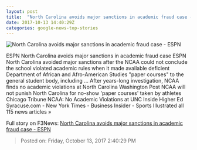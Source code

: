 ```yaml
---
layout: post
title:  "North Carolina avoids major sanctions in academic fraud case - ESPN"
date: 2017-10-13 14:40:29Z
categories: google-news-top-stories
---
```


![North Carolina avoids major sanctions in academic fraud case - ESPN](http://a3.espncdn.com/combiner/i?img=%2Fphoto%2F2016%2F0425%2Fr77433_1296x729_16%2D9.jpg)

ESPN North Carolina avoids major sanctions in academic fraud case ESPN North Carolina avoided major sanctions after the NCAA could not conclude the school violated academic rules when it made available deficient Department of African and Afro-American Studies "paper courses" to the general student body, including ... After years-long investigation, NCAA finds no academic violations at North Carolina Washington Post NCAA will not punish North Carolina for no-show 'paper courses' taken by athletes Chicago Tribune NCAA: No Academic Violations at UNC Inside Higher Ed Syracuse.com - New York Times - Business Insider - Sports Illustrated all 115 news articles »


Full story on F3News: [North Carolina avoids major sanctions in academic fraud case - ESPN](http://www.f3nws.com/n/vKUHWD)

> Posted on: Friday, October 13, 2017 2:40:29 PM
